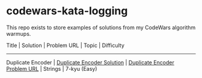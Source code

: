 # codewars-kata-logging
This repo exists to store examples of solutions from my CodeWars algorithm warmups.

Title | Solution | Problem URL | Topic | Difficulty
------ ---------- ------------  ------- ------------

Duplicate Encoder | [Duplicate Encoder Solution](https://github.com/StephenTanksley/codewars-kata-logging/blob/main/7_kyu/duplicate_encoder.py) | [Duplicate Encoder Problem URL](https://www.codewars.com/kata/54b42f9314d9229fd6000d9c/solutions/python) | Strings | 7-kyu (Easy)
